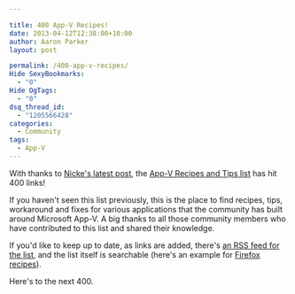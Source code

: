 ```yaml
---

title: 400 App-V Recipes!
date: 2013-04-12T12:38:00+10:00
author: Aaron Parker
layout: post

permalink: /400-app-v-recipes/
Hide SexyBookmarks:
  - "0"
Hide OgTags:
  - "0"
dsq_thread_id:
  - "1205566428"
categories:
  - Community
tags:
  - App-V
---
```

With thanks to [Nicke's latest post](http://www.applepie.se/teamviewer-8-licensing-and-app-v), the [App-V Recipes and Tips list]({{site.baseurl}}/appvrecipes/) has hit 400 links!

If you haven't seen this list previously, this is the place to find recipes, tips, workaround and fixes for various applications that the community has built around Microsoft App-V. A big thanks to all those community members who have contributed to this list and shared their knowledge.

If you'd like to keep up to date, as links are added, there's [an RSS feed for the list](http://feeds.feedburner.com/appvrecipes), and the list itself is searchable (here's an example for [Firefox recipes](https://delicious.com/search?p=Firefox%2CAppVRecipe)).

Here's to the next 400.